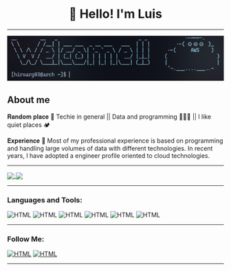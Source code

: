 <h1 align="center">👋 Hello! I'm Luis </h1>

___

<img src=images\terminal2.png>

## About me

𝐑𝐚𝐧𝐝𝐨𝐦 𝐩𝐥𝐚𝐜𝐞 🤔 Techie in general || Data and programming 🧑🏻‍💻 || I like quiet places 🏕️

𝐄𝐱𝐩𝐞𝐫𝐢𝐞𝐧𝐜𝐞 🎯 Most of my professional experience is based on programming and handling large volumes of data with different technologies. In recent years, I have adopted a engineer profile oriented to cloud technologies.

___


<a href="https://github.com/Luisarg03/github-readme-stats">
  <img height=200 align="center" src="https://github-readme-stats.vercel.app/api?username=Luisarg03&show_icons=true&theme=tokyonight" />
</a>
<a href="https://github.com/Luisarg03/convoychat">
  <img height=200 align="center" src="https://github-readme-stats.vercel.app/api/top-langs/?username=Luisarg03&layout=compact&hide=javascript,html,css,jupyter%20notebook&langs_count=5&theme=tokyonight&card_width=280"/>

</a>

___

### **Languages and Tools:**

![HTML](https://img.shields.io/badge/-AWS-070404?style=for-the-badge&logo=amazon) ![HTML](https://img.shields.io/badge/-Python-070404?style=for-the-badge&logo=python) ![HTML](https://img.shields.io/badge/-Docker-070404?style=for-the-badge&logo=Docker) ![HTML](https://img.shields.io/badge/-Bash-070404?style=for-the-badge&logo=GNU%20Bash) ![HTML](https://img.shields.io/badge/-Database-070404?style=for-the-badge&logo=sqlite) ![HTML](https://img.shields.io/badge/-IAC-070404?style=for-the-badge&logo=terraform)



___

### Follow Me:
 
[![HTML](https://img.shields.io/badge/LinkedIn-070404?logo=linkedin&logoColor=white&style=for-the-badge)](https://www.linkedin.com/in/luisarg03/) [![HTML](https://img.shields.io/badge/GitHub-070404?logo=github&logoColor=white&style=for-the-badge)](https://github.com/Luisarg03)

___